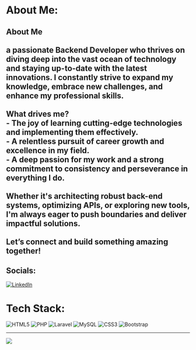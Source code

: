 #  About Me:
## About Me<br><br> a passionate **Backend Developer** who thrives on diving deep into the vast ocean of technology and staying up-to-date with the latest innovations. I constantly strive to expand my knowledge, embrace new challenges, and enhance my professional skills.<br><br> **What drives me?**<br>- The joy of learning cutting-edge technologies and implementing them effectively.<br>- A relentless pursuit of career growth and excellence in my field.<br>- A deep passion for my work and a strong commitment to consistency and perseverance in everything I do.<br><br> Whether it's architecting robust back-end systems, optimizing APIs, or exploring new tools, I'm always eager to push boundaries and deliver impactful solutions.<br><br>Let’s connect and build something amazing together!<br>


##  Socials:
[![LinkedIn](https://img.shields.io/badge/LinkedIn-%230077B5.svg?logo=linkedin&logoColor=white)](https://www.linkedin.com/in/parham-mahmoodi-8947b829a?utm_source=share&utm_campaign=share_via&utm_content=profile&utm_medium=ios_app) 

#  Tech Stack:
![HTML5](https://img.shields.io/badge/html5-%23E34F26.svg?style=for-the-badge&logo=html5&logoColor=white) ![PHP](https://img.shields.io/badge/php-%23777BB4.svg?style=for-the-badge&logo=php&logoColor=white) ![Laravel](https://img.shields.io/badge/laravel-%23FF2D20.svg?style=for-the-badge&logo=laravel&logoColor=white) ![MySQL](https://img.shields.io/badge/mysql-4479A1.svg?style=for-the-badge&logo=mysql&logoColor=white) ![CSS3](https://img.shields.io/badge/css3-%231572B6.svg?style=for-the-badge&logo=css3&logoColor=white) ![Bootstrap](https://img.shields.io/badge/bootstrap-%238511FA.svg?style=for-the-badge&logo=bootstrap&logoColor=white)



---
[![](https://visitcount.itsvg.in/api?id=parhamox&icon=5&color=4)](https://visitcount.itsvg.in)

<!-- Proudly created with GPRM ( https://gprm.itsvg.in ) -->
